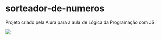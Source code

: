 # sorteador-de-numeros
Projeto criado pela Alura para a aula de Lógica da Programação com JS.

<img src="![sorteador](https://github.com/user-attachments/assets/ed596012-7b21-436c-8b75-971bc28bc91d)">
